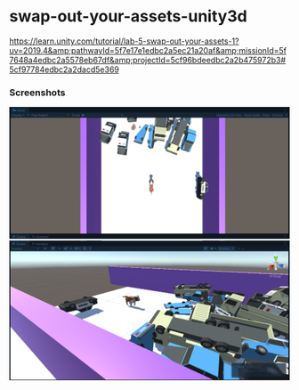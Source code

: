 # swap-out-your-assets-unity3d
https://learn.unity.com/tutorial/lab-5-swap-out-your-assets-1?uv=2019.4&amp;pathwayId=5f7e17e1edbc2a5ec21a20af&amp;missionId=5f7648a4edbc2a5578eb67df&amp;projectId=5cf96bdeedbc2a2b475972b3#5cf97784edbc2a2dacd5e369

### Screenshots
<img title="screenshot-1" alt="screenshot-1" src="/images/screenshot-1.png">
<br>
<img title="screenshot-2" alt="screenshot-2" src="/images/screenshot-2.png">
